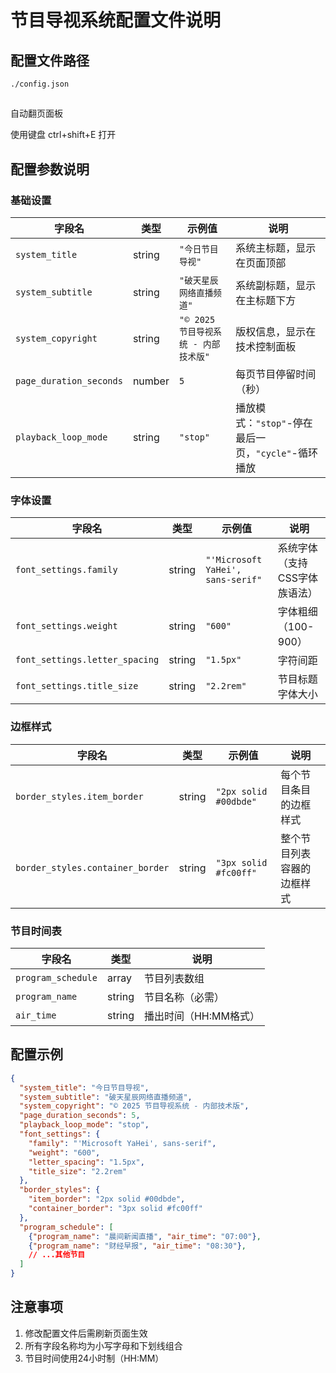 # 节目导视系统配置文件说明

## 配置文件路径
`./config.json`
##
自动翻页面板

使用键盘 ctrl+shift+E 打开
## 配置参数说明

### 基础设置
| 字段名                 | 类型   | 示例值                              | 说明                                                                 |
|-----------------------|--------|-------------------------------------|----------------------------------------------------------------------|
| `system_title`        | string | `"今日节目导视"`                   | 系统主标题，显示在页面顶部                                         |
| `system_subtitle`     | string | `"破天星辰网络直播频道"`           | 系统副标题，显示在主标题下方                                       |
| `system_copyright`    | string | `"© 2025 节目导视系统 - 内部技术版"` | 版权信息，显示在技术控制面板                                       |
| `page_duration_seconds` | number | `5`                                | 每页节目停留时间（秒）                                             |
| `playback_loop_mode`  | string | `"stop"`                           | 播放模式：`"stop"`-停在最后一页，`"cycle"`-循环播放                 |

### 字体设置
| 字段名           | 类型   | 示例值                  | 说明                             |
|------------------|--------|-------------------------|----------------------------------|
| `font_settings.family` | string | `"'Microsoft YaHei', sans-serif"` | 系统字体（支持CSS字体族语法）    |
| `font_settings.weight` | string | `"600"`                 | 字体粗细（100-900）              |
| `font_settings.letter_spacing` | string | `"1.5px"`            | 字符间距                         |
| `font_settings.title_size` | string | `"2.2rem"`          | 节目标题字体大小                 |

### 边框样式
| 字段名                     | 类型   | 示例值                 | 说明                     |
|----------------------------|--------|------------------------|--------------------------|
| `border_styles.item_border` | string | `"2px solid #00dbde"` | 每个节目条目的边框样式   |
| `border_styles.container_border` | string | `"3px solid #fc00ff"` | 整个节目列表容器的边框样式 |

### 节目时间表
| 字段名         | 类型  | 说明                 |
|----------------|-------|----------------------|
| `program_schedule` | array | 节目列表数组         |
| `program_name` | string | 节目名称（必需）     |
| `air_time`     | string | 播出时间（HH:MM格式）|

## 配置示例
```json
{
  "system_title": "今日节目导视",
  "system_subtitle": "破天星辰网络直播频道",
  "system_copyright": "© 2025 节目导视系统 - 内部技术版",
  "page_duration_seconds": 5,
  "playback_loop_mode": "stop",
  "font_settings": {
    "family": "'Microsoft YaHei', sans-serif",
    "weight": "600",
    "letter_spacing": "1.5px",
    "title_size": "2.2rem"
  },
  "border_styles": {
    "item_border": "2px solid #00dbde",
    "container_border": "3px solid #fc00ff"
  },
  "program_schedule": [
    {"program_name": "晨间新闻直播", "air_time": "07:00"},
    {"program_name": "财经早报", "air_time": "08:30"},
    // ...其他节目
  ]
}
```

## 注意事项
1. 修改配置文件后需刷新页面生效
2. 所有字段名称均为小写字母和下划线组合
3. 节目时间使用24小时制（HH:MM）